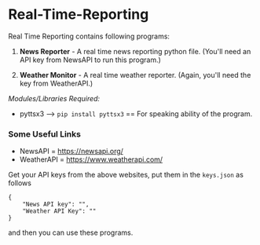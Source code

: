 # Real-Time-Reporting

Real Time Reporting contains following programs:
1. **News Reporter** - A real time news reporting python file. (You'll need an API key from NewsAPI to run this program.)

2. **Weather Monitor** - A real time weather reporter. (Again, you'll need the key from WeatherAPI.)


*Modules/Libraries Required:*
- pyttsx3 --> ```pip install pyttsx3``` == For speaking ability of the program.


### Some Useful Links
- NewsAPI = https://newsapi.org/
- WeatherAPI = https://www.weatherapi.com/

Get your API keys from the above websites, put them in the ```keys.json``` as follows  

```
{
    "News API key": "",
    "Weather API Key": ""
}
``` 

and then you can use these programs.
